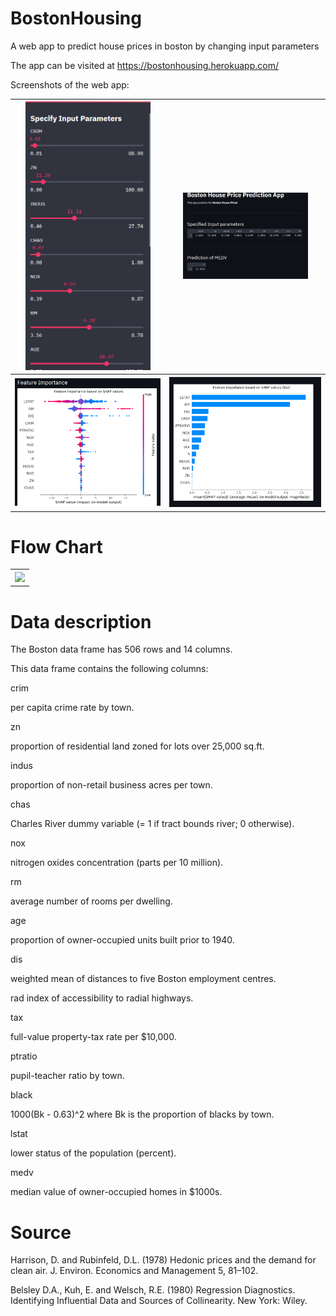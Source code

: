 # BostonHousing
A web app to predict house prices in boston by changing input parameters

The app can be visited at https://bostonhousing.herokuapp.com/

Screenshots of the web app:

<table style="width:100%">
  <tr>
    <th><img src="img/ss1.png" width=200/></th>
    <th><img src="img/ss2.png" width=200/></th>
  </tr>
  <tr>
    <th><img src="img/ss3.png" /></th>
    <th><img src="img/ss4.png" /></th>
  </tr>
 </table>
 
 
 # Flow Chart
 
 <table style="width:100%">
  <tr>
    <th><img src="img/BostonHousing Project.png" width=200/></th>
  </tr>
 </table>
 
# Data description


The Boston data frame has 506 rows and 14 columns.

This data frame contains the following columns:

crim

per capita crime rate by town.

zn

proportion of residential land zoned for lots over 25,000 sq.ft.

indus

proportion of non-retail business acres per town.

chas

Charles River dummy variable (= 1 if tract bounds river; 0 otherwise).

nox

nitrogen oxides concentration (parts per 10 million).

rm

average number of rooms per dwelling.

age

proportion of owner-occupied units built prior to 1940.

dis

weighted mean of distances to five Boston employment centres.

rad
index of accessibility to radial highways.

tax

full-value property-tax rate per \$10,000.

ptratio

pupil-teacher ratio by town.

black

1000(Bk - 0.63)^2 where Bk is the proportion of blacks by town.

lstat

lower status of the population (percent).

medv

median value of owner-occupied homes in \$1000s.

# Source

Harrison, D. and Rubinfeld, D.L. (1978) Hedonic prices and the demand for clean air. J. Environ. Economics and Management 5, 81–102.

Belsley D.A., Kuh, E. and Welsch, R.E. (1980) Regression Diagnostics. Identifying Influential Data and Sources of Collinearity. New York: Wiley.
 
 
 
 


